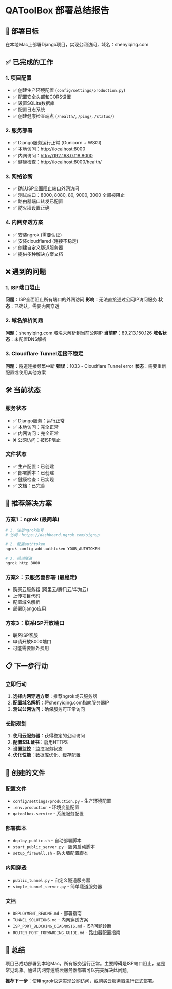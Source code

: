 # QAToolBox 部署总结报告

## 🎯 部署目标
在本地Mac上部署Django项目，实现公网访问，域名：shenyiqing.com

## ✅ 已完成的工作

### 1. 项目配置
- ✅ 创建生产环境配置 (`config/settings/production.py`)
- ✅ 配置安全头部和CORS设置
- ✅ 设置SQLite数据库
- ✅ 配置日志系统
- ✅ 创建健康检查端点 (`/health/`, `/ping/`, `/status/`)

### 2. 服务部署
- ✅ Django服务运行正常 (Gunicorn + WSGI)
- ✅ 本地访问：http://localhost:8000
- ✅ 内网访问：http://192.168.0.118:8000
- ✅ 健康检查：http://localhost:8000/health/

### 3. 网络诊断
- ✅ 确认ISP全面阻止端口外网访问
- ✅ 测试端口：8000, 8080, 80, 9000, 3000 全部被阻止
- ✅ 路由器端口转发已配置
- ✅ 防火墙设置正确

### 4. 内网穿透方案
- ✅ 安装ngrok (需要认证)
- ✅ 安装cloudflared (连接不稳定)
- ✅ 创建自定义隧道服务器
- ✅ 提供多种解决方案文档

## ❌ 遇到的问题

### 1. ISP端口阻止
**问题**：ISP全面阻止所有端口的外网访问
**影响**：无法直接通过公网IP访问服务
**状态**：已确认，需要内网穿透

### 2. 域名解析问题
**问题**：shenyiqing.com 域名未解析到当前公网IP
**当前IP**：89.213.150.126
**域名状态**：未配置DNS解析

### 3. Cloudflare Tunnel连接不稳定
**问题**：隧道连接频繁中断
**错误**：1033 - Cloudflare Tunnel error
**状态**：需要重新配置或使用其他方案

## 🛠️ 当前状态

### 服务状态
- ✅ Django服务：运行正常
- ✅ 本地访问：完全正常
- ✅ 内网访问：完全正常
- ❌ 公网访问：被ISP阻止

### 文件状态
- ✅ 生产配置：已创建
- ✅ 部署脚本：已创建
- ✅ 健康检查：已实现
- ✅ 文档：已完善

## 🚀 推荐解决方案

### 方案1：ngrok (最简单)
```bash
# 1. 注册ngrok账号
# 访问：https://dashboard.ngrok.com/signup

# 2. 配置authtoken
ngrok config add-authtoken YOUR_AUTHTOKEN

# 3. 启动隧道
ngrok http 8000
```

### 方案2：云服务器部署 (最稳定)
- 购买云服务器 (阿里云/腾讯云/华为云)
- 上传项目代码
- 配置域名解析
- 部署Django应用

### 方案3：联系ISP开放端口
- 联系ISP客服
- 申请开放8000端口
- 可能需要额外费用

## 📋 下一步行动

### 立即行动
1. **选择内网穿透方案**：推荐ngrok或云服务器
2. **配置域名解析**：将shenyiqing.com指向服务器IP
3. **测试公网访问**：确保服务可正常访问

### 长期规划
1. **使用云服务器**：获得稳定的公网访问
2. **配置SSL证书**：启用HTTPS
3. **设置监控**：监控服务状态
4. **优化性能**：数据库优化、缓存配置

## 📁 创建的文件

### 配置文件
- `config/settings/production.py` - 生产环境配置
- `.env.production` - 环境变量配置
- `qatoolbox.service` - 系统服务配置

### 部署脚本
- `deploy_public.sh` - 自动部署脚本
- `start_public_server.py` - 服务启动脚本
- `setup_firewall.sh` - 防火墙配置脚本

### 内网穿透
- `public_tunnel.py` - 自定义隧道服务器
- `simple_tunnel_server.py` - 简单隧道服务器

### 文档
- `DEPLOYMENT_README.md` - 部署指南
- `TUNNEL_SOLUTIONS.md` - 内网穿透方案
- `ISP_PORT_BLOCKING_DIAGNOSIS.md` - ISP问题诊断
- `ROUTER_PORT_FORWARDING_GUIDE.md` - 路由器配置指南

## 🎉 总结

项目已成功部署到本地Mac，所有服务运行正常。主要障碍是ISP端口阻止，这是常见现象。通过内网穿透或云服务器部署可以完美解决此问题。

**推荐下一步**：使用ngrok快速实现公网访问，或购买云服务器进行正式部署。
